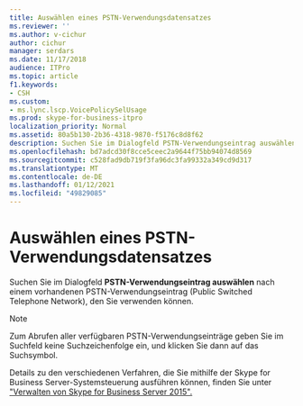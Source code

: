 ```yaml
---
title: Auswählen eines PSTN-Verwendungsdatensatzes
ms.reviewer: ''
ms.author: v-cichur
author: cichur
manager: serdars
ms.date: 11/17/2018
audience: ITPro
ms.topic: article
f1.keywords:
- CSH
ms.custom:
- ms.lync.lscp.VoicePolicySelUsage
ms.prod: skype-for-business-itpro
localization_priority: Normal
ms.assetid: 80a5b130-2b36-4318-9870-f5176c8d8f62
description: Suchen Sie im Dialogfeld PSTN-Verwendungseintrag auswählen nach einem vorhandenen PSTN-Verwendungseintrag (Public Switched Telephone Network), den Sie verwenden können.
ms.openlocfilehash: bd7adcd30f8cce5ceec2a9644f75bb94074d8569
ms.sourcegitcommit: c528fad9db719f3fa96dc3fa99332a349cd9d317
ms.translationtype: MT
ms.contentlocale: de-DE
ms.lasthandoff: 01/12/2021
ms.locfileid: "49829085"
---
```

# <a name="select-pstn-usage-record"></a>Auswählen eines PSTN-Verwendungsdatensatzes
 
Suchen Sie im Dialogfeld **PSTN-Verwendungseintrag auswählen** nach einem vorhandenen PSTN-Verwendungseintrag (Public Switched Telephone Network), den Sie verwenden können.
  
> [!NOTE]
> Zum Abrufen aller verfügbaren PSTN-Verwendungseinträge geben Sie im Suchfeld keine Suchzeichenfolge ein, und klicken Sie dann auf das Suchsymbol. 
  
Details zu den verschiedenen Verfahren, die Sie mithilfe der Skype for Business Server-Systemsteuerung ausführen können, finden Sie unter ["Verwalten von Skype for Business Server 2015".](../../manage/manage.md)
  

